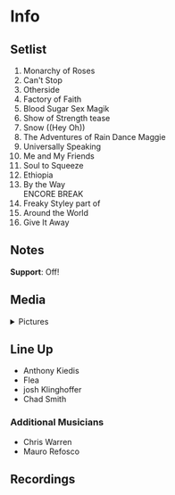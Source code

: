 # Info

## Setlist

1. Monarchy of Roses
2. Can't Stop
3. Otherside
4. Factory of Faith
5. Blood Sugar Sex Magik
6. Show of Strength tease
7. Snow ((Hey Oh))
8. The Adventures of Rain Dance Maggie
9. Universally Speaking
10. Me and My Friends
11. Soul to Squeeze
12. Ethiopia
13. By the Way
<br> ENCORE BREAK
14. Freaky Styley part of
15. Around the World
16. Give It Away

## Notes

**Support**: Off!

## Media 

<details>
  <summary>Pictures</summary>
  <!--<img alt="Setlist" title="Setlist" src="_.jpg" height="200" />-->
</details>

## Line Up

* Anthony Kiedis
* Flea
* josh Klinghoffer
* Chad Smith

### Additional Musicians

* Chris Warren  
* Mauro Refosco

## Recordings
